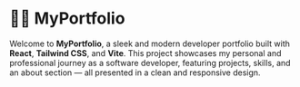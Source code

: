 # 🧑‍💻 MyPortfolio

Welcome to **MyPortfolio**, a sleek and modern developer portfolio built with **React**, **Tailwind CSS**, and **Vite**.
This project showcases my personal and professional journey as a software developer, featuring projects, skills,
and an about section — all presented in a clean and responsive design.
